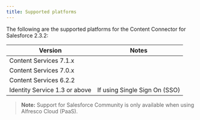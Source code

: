 ```yaml
---
title: Supported platforms
---
```


The following are the supported platforms for the Content Connector for Salesforce 2.3.2:

| Version | Notes |
| ------- | ----- |
| Content Services 7.1.x | |
| Content Services 7.0.x | |
| Content Services 6.2.2 | |
| Identity Service 1.3 or above | If using Single Sign On (SSO) |

> **Note:** Support for Salesforce Community is only available when using Alfresco Cloud (PaaS).
